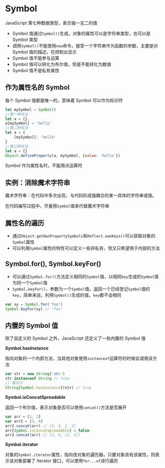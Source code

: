 # Symbol

JavaScript 第七种数据类型，表示独一无二的值

* Symbol 值通过`Symbol()`生成，对象的属性可以是字符串类型，也可以是 Symbol 类型
* 调用`Symbol()`不能使用`new`命令，接受一个字符串作为函数的参数，主要是对 Symbol 值的描述，在控制台显示
* Symbol 值不能参与运算
* Symbol 值可以转化为布尔值，但是不能转化为数值
* Symbol 值不是私有属性

## 作为属性名的 Symbol 

每个 Symbol 值都是唯一的，意味着 Symbol 可以作为标识符

```javascript
let mySymbol = Symbol()
//第一种写法
let a = {};
a[mySymbol] = 'hello'
//第二种写法
let a = {
	[mySymbol]: 'hello'
}
//第三种写法
let a = {}
Object.defineProperty(a, mySymbol, {value: 'hello'})

```

Symbol 作为属性名时，不能用点运算符

## 实例：消除魔术字符串

魔术字符串：在代码中多次出现，与代码形成强耦合的某一具体的字符串或值。

在代码编写过程中，尽量用`Symbol`值来代替魔术字符串

## 属性名的遍历

* 通过`Object.getOwnPropertySymbols`和`Reflect.ownKeys()`可以获取对象的`Symbol`属性
* 可以利用`Symbol`属性的特性可以定义一些非私有，但又只希望用于内部的方法

## Symbol.for(), Symbol.keyFor()

* 可以通过`Symbol.for()`方法定义相同的`Symbol`值，以相同`key`生成的`Symbol`值为同一个`Symbol`值
* `Symbol.keyFor()`，参数为一个`Symbol`值，返回一个已经登记`Symbol`值的`key`，简单来说，利用`Symbol()`生成的值，`key`都不会相同

```javascript
var sy = Symbol.for('foo')
Symbol.keyFor(sy) // "foo"
```

## 内置的 Symbol 值

除了自定义的 Symbol 之外，JavaScript 还定义了一些内置的 Symbol 值

**Symbol.hasInstance**

指向对象的一个内部方法，当其他对象使用`instanceof`运算符的时候会调用该方法

```javascript
var str = new String('abc')
str instanceof String // true
// 等同于
String[Symbol.hasInstance](str) // true
```

**Symbol.isConcatSpreadable**

返回一个布尔值，表示对象是否可以使用`concat()`方法是否展开

```javascript
var arr = [1, 2]
var arr2 = [3, 4]
arr2.concat(arr) // [3, 4, 1, 2]
arr[Symbol.isConcatSpreadable] = false
arr2.concat(arr) // [3, 4, [1, 2]]
```

**Symbol.iterator**

对象的`Symbol.iterator`属性，指向改对象的遍历器，只要对象具有该属性，则表示该对象部署了 Iterator 接口，可以使用`for...of`进行遍历